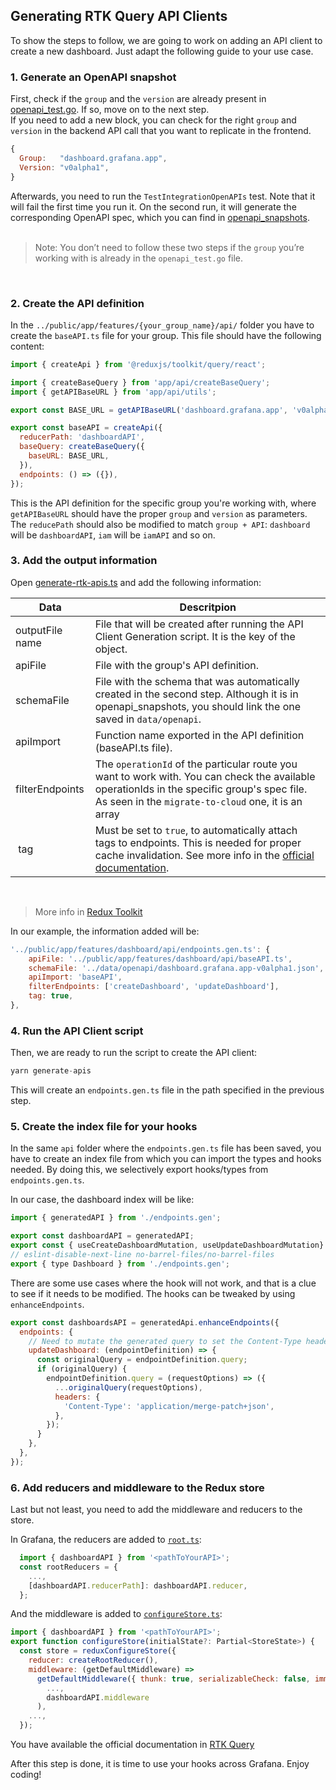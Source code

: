 ## Generating RTK Query API Clients

To show the steps to follow, we are going to work on adding an API client to create a new dashboard. Just adapt the following guide to your use case.

### 1. Generate an OpenAPI snapshot

First, check if the `group` and the `version` are already present in [openapi_test.go](/pkg/tests/apis/openapi_test.go). If so, move on to the next step.
<br/> If you need to add a new block, you can check for the right `group` and `version` in the backend API call that you want to replicate in the frontend.

```jsx
{
  Group:   "dashboard.grafana.app",
  Version: "v0alpha1",
}
```

Afterwards, you need to run the `TestIntegrationOpenAPIs` test. Note that it will fail the first time you run it. On the second run, it will generate the corresponding OpenAPI spec, which you can find in [openapi_snapshots](/pkg/tests/apis/openapi_snapshots).
<br/>
<br/>

> Note: You don’t need to follow these two steps if the `group` you’re working with is already in the `openapi_test.go` file.

<br/>

### 2. Create the API definition

In the `../public/app/features/{your_group_name}/api/` folder you have to create the `baseAPI.ts` file for your group. This file should have the following content:

```jsx
import { createApi } from '@reduxjs/toolkit/query/react';

import { createBaseQuery } from 'app/api/createBaseQuery';
import { getAPIBaseURL } from 'app/api/utils';

export const BASE_URL = getAPIBaseURL('dashboard.grafana.app', 'v0alpha1');

export const baseAPI = createApi({
  reducerPath: 'dashboardAPI',
  baseQuery: createBaseQuery({
    baseURL: BASE_URL,
  }),
  endpoints: () => ({}),
});
```

This is the API definition for the specific group you're working with, where `getAPIBaseURL` should have the proper `group` and `version` as parameters. The `reducePath` should also be modified to match `group + API`: `dashboard` will be `dashboardAPI`, `iam` will be `iamAPI` and so on.

### 3. Add the output information

Open [generate-rtk-apis.ts](scripts/generate-rtk-apis.ts) and add the following information:

| Data            | Descritpion                                                                                                                                                                                                                                                                               |
| --------------- | ----------------------------------------------------------------------------------------------------------------------------------------------------------------------------------------------------------------------------------------------------------------------------------------- |
| outputFile name | File that will be created after running the API Client Generation script. It is the key of the object.                                                                                                                                                                                    |
| apiFile         | File with the group's API definition.                                                                                                                                                                                                                                                     |
| schemaFile      | File with the schema that was automatically created in the second step. Although it is in openapi_snapshots, you should link the one saved in `data/openapi`.                                                                                                                             |
| apiImport       | Function name exported in the API definition (baseAPI.ts file).                                                                                                                                                                                                                           |
| filterEndpoints | The `operationId` of the particular route you want to work with. You can check the available operationIds in the specific group's spec file. As seen in the `migrate-to-cloud` one, it is an array                                                                                        |
|  tag            | Must be set to `true`, to automatically attach tags to endpoints. This is needed for proper cache invalidation. See more info in the [official documentation](https://redux-toolkit.js.org/rtk-query/usage/automated-refetching#:~:text=RTK%20Query%20uses,an%20active%20subscription.).  |

<br/>

> More info in [Redux Toolkit](https://redux-toolkit.js.org/rtk-query/usage/code-generation#simple-usage)

In our example, the information added will be:

```jsx
'../public/app/features/dashboard/api/endpoints.gen.ts': {
    apiFile: '../public/app/features/dashboard/api/baseAPI.ts',
    schemaFile: '../data/openapi/dashboard.grafana.app-v0alpha1.json',
    apiImport: 'baseAPI',
    filterEndpoints: ['createDashboard', 'updateDashboard'],
    tag: true,
},
```

### 4. Run the API Client script

Then, we are ready to run the script to create the API client:

```jsx
yarn generate-apis
```

This will create an `endpoints.gen.ts` file in the path specified in the previous step.

### 5. Create the index file for your hooks

In the same `api` folder where the `endpoints.gen.ts` file has been saved, you have to create an index file from which you can import the types and hooks needed. By doing this, we selectively export hooks/types from `endpoints.gen.ts`.

In our case, the dashboard index will be like:

```jsx
import { generatedAPI } from './endpoints.gen';

export const dashboardAPI = generatedAPI;
export const { useCreateDashboardMutation, useUpdateDashboardMutation} = dashboardAPI;
// eslint-disable-next-line no-barrel-files/no-barrel-files
export { type Dashboard } from './endpoints.gen';

```

There are some use cases where the hook will not work, and that is a clue to see if it needs to be modified. The hooks can be tweaked by using `enhanceEndpoints`.

```jsx
export const dashboardsAPI = generatedApi.enhanceEndpoints({
  endpoints: {
    // Need to mutate the generated query to set the Content-Type header correctly
    updateDashboard: (endpointDefinition) => {
      const originalQuery = endpointDefinition.query;
      if (originalQuery) {
        endpointDefinition.query = (requestOptions) => ({
          ...originalQuery(requestOptions),
          headers: {
            'Content-Type': 'application/merge-patch+json',
          },
        });
      }
    },
  },
});
```

### 6. Add reducers and middleware to the Redux store

Last but not least, you need to add the middleware and reducers to the store.

In Grafana, the reducers are added to [`root.ts`](public/app/core/reducers/root.ts):

```jsx
  import { dashboardAPI } from '<pathToYourAPI>';
  const rootReducers = {
    ...,
    [dashboardAPI.reducerPath]: dashboardAPI.reducer,
  };
```

And the middleware is added to [`configureStore.ts`](public/app/store/configureStore.ts):

```jsx
import { dashboardAPI } from '<pathToYourAPI>';
export function configureStore(initialState?: Partial<StoreState>) {
  const store = reduxConfigureStore({
    reducer: createRootReducer(),
    middleware: (getDefaultMiddleware) =>
      getDefaultMiddleware({ thunk: true, serializableCheck: false, immutableCheck: false }).concat(
        ...,
        dashboardAPI.middleware
      ),
    ...,
  });
```

You have available the official documentation in [RTK Query](https://redux-toolkit.js.org/tutorials/rtk-query#add-the-service-to-your-store)

After this step is done, it is time to use your hooks across Grafana.
Enjoy coding!

